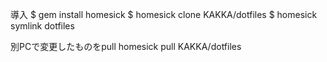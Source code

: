 導入
$ gem install homesick
$ homesick clone KAKKA/dotfiles
$ homesick symlink dotfiles

別PCで変更したものをpull
homesick pull KAKKA/dotfiles